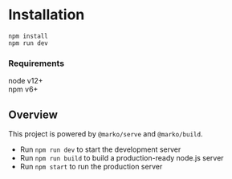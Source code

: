 # Installation
```
npm install
npm run dev
```

### Requirements
node v12+  
npm v6+

## Overview
This project is powered by `@marko/serve` and `@marko/build`.

- Run `npm run dev` to start the development server
- Run `npm run build` to build a production-ready node.js server
- Run `npm start` to run the production server

